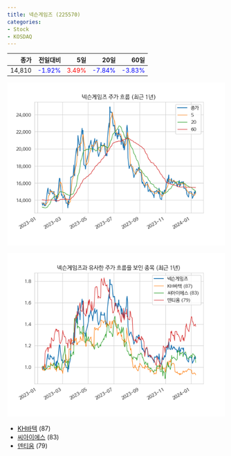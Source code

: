 ```yaml
---
title: 넥슨게임즈 (225570)
categories:
- Stock
- KOSDAQ
---
```


|종가|전일대비|5일|20일|60일|
|---:|-------:|--:|---:|---:|
|14,810|<span style="color: blue">-1.92%</span>|<span style="color: red">3.49%</span>|<span style="color: blue">-7.84%</span>|<span style="color: blue">-3.83%</span>|


<!-- more -->

![225570](/assets/images/stock/225570.png)

![225570](/assets/images/stock/225570_sim.png)

- [KH바텍](/060720/) (87)
- [씨아이에스](/222080/) (83)
- [덴티움](//145720/) (79)